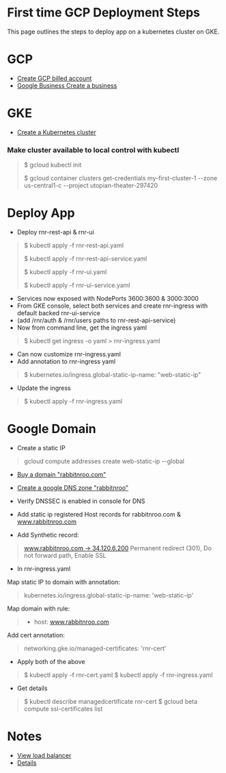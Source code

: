 # First time GCP Deployment Steps
This page outlines the steps to deploy app on a kubernetes cluster on GKE.

# GCP
- [Create GCP billed account](https://console.cloud.google.com/billing/01D4EF-77D620-DAFCAA?project=utopian-theater-297420)
- [Google Business
Create a business](https://business.google.com/site/l/15307595727785047865?hl=en)

# GKE
- [Create a Kubernetes cluster](https://console.cloud.google.com/kubernetes/list?project=utopian-theater-297420&folder=&organizationId=)

### Make cluster available to local control with kubectl
> $ gcloud kubectl init
>
> $ gcloud container clusters get-credentials my-first-cluster-1 --zone us-central1-c --project utopian-theater-297420

# Deploy App
- Deploy rnr-rest-api & rnr-ui
> 	$ kubectl apply -f rnr-rest-api.yaml
> 
> 	$ kubectl apply -f rnr-rest-api-service.yaml
> 
> 	$ kubectl apply -f rnr-ui.yaml
> 
> 	$ kubectl apply -f rnr-ui-service.yaml
- Services now exposed with NodePorts 3600:3600 & 3000:3000
- From GKE console, select both services and create rnr-ingress with default backed rnr-ui-service
- (add /rnr/auth & /rnr/users paths to rnr-rest-api-service)
- Now from command line, get the ingress yaml
> 	$ kubectl get ingress -o yaml > rnr-ingress.yaml
- Can now customize rnr-ingress.yaml
- Add annotation to rnr-ingress yaml
> 	$ kubernetes.io/ingress.global-static-ip-name: "web-static-ip"
- Update the ingress 
> 	$ kubectl apply -f rnr-ingress.yaml

# Google Domain
- Create a static IP
> gcloud compute addresses create web-static-ip --global

- [Buy a domain "rabbitnroo.com"](https://domains.google.com/registrar)

- [Create a google DNS zone "rabbitnroo"](https://domains.google.com/registrar/rabbitnroo.com/dns?_ga=2.42768225.599502862.1610551551-863361608.1610462061)

- Verify DNSSEC is enabled in console for DNS
- Add static ip registered Host records for rabbitnroo.com & www.rabbitnroo.com
- Add Synthetic record:
> 	www.rabbitnroo.com → 34.120.6.200
> 	Permanent redirect (301), Do not forward path, Enable SSL
- In rnr-ingress.yaml

Map static IP to domain with annotation:
> 	kubernetes.io/ingress.global-static-ip-name: 'web-static-ip'

Map domain with rule:
> 	- host: www.rabbitnroo.com

Add cert annotation:
> 	networking.gke.io/managed-certificates: 'rnr-cert'
- Apply both of the above
> 	$ kubectl apply -f rnr-cert.yaml
> 	$ kubectl apply -f rnr-ingress.yaml
- Get details
> 	$ kubectl describe managedcertificate rnr-cert
>  $ gcloud beta compute ssl-certificates list

# Notes
- [View load balancer](https://console.cloud.google.com/net-services/loadbalancing/loadBalancers/list?project=utopian-theater-297420)
- [Details](https://cloud.google.com/kubernetes-engine/docs/concepts/ingress)
